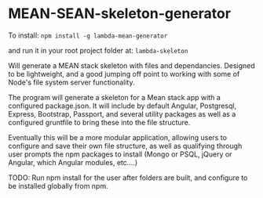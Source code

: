 # MEAN-SEAN-skeleton-generator

To install:
`npm install -g lambda-mean-generator`

and run it in your root project folder at:
`lambda-skeleton`

Will generate a MEAN stack skeleton with files and dependancies. Designed to be lightweight, and a good jumping off point to working with some of Node's file system server functionality.

The program will generate a skeleton for a Mean stack app with a configured package.json. It will include by default Angular, Postgresql, Express, Bootstrap, Passport, and several utility packages as well as a configured gruntfile to bring these into the file structure.

Eventually this will be a more modular application, allowing users to configure and save their own file structure, as well as qualifying through user prompts the npm packages to install (Mongo or PSQL, jQuery or Angular, which Angular modules, etc....)

TODO: Run npm install for the user after folders are built, and configure to be installed globally from npm.
